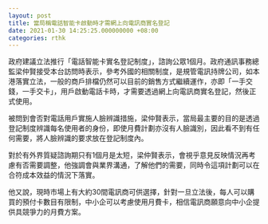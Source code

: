 ```yaml
---
layout: post
title: 當局稱電話智能卡啟動時才需網上向電訊商實名登記
date: 2021-01-30 14:25:25.000000000 +08:00
categories: rthk
---
```


政府建議立法推行「電話智能卡實名登記制度」，諮詢公眾1個月。政府通訊事務總監梁仲賢接受本台訪問時表示，參考外國的相關制度，是規管電訊持牌公司，如本港落實立法，一般的商戶排檔仍然可以目前的銷售方式繼續運作，亦即「一手交錢，一手交卡」，用戶啟動電話卡時，才需要透過網上向電訊商實名登記，然後正式使用。

被問到會否對電話用戶實施人臉辨識措施，梁仲賢表示，當局最主要的目的是透過登記制度辨識每名使用者的身份，即使月費計劃亦沒有人臉識別，因此看不到有任何需要，將人臉辨識的要求放在登記制度內。

對於有外界質疑諮詢期只有1個月是太短，梁仲賢表示，會視乎意見反映情況再考慮有否需要調整，他強調會與業界溝通，了解他們的需要，同時令這項計劃可以在合符成本效益的情況下落實。

他又說，現時市場上有大約30間電訊商可供選擇，針對一旦立法後，每人可以購買的預付卡數目有限制，中小企可以考慮使用月費卡，相信電訊商願意向中小企提供具競爭力的月費方案。
